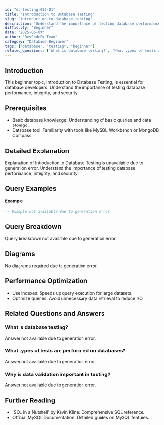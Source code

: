 ```yaml
---
id: "db-testing-012-01"
title: "Introduction to Database Testing"
slug: "introduction-to-database-testing"
description: "Understand the importance of testing database performance, integrity, and security."
difficulty: "Beginner"
date: "2025-05-09"
author: "DevCodeEx Team"
category: "Database Beginner"
tags: ["database", "testing", "beginner"]
related_questions: ["What is database testing?", "What types of tests are performed on databases?", "Why is data validation important in testing?"]
---
```


## Introduction

This beginner topic, Introduction to Database Testing, is essential for database developers. Understand the importance of testing database performance, integrity, and security.

## Prerequisites

- Basic database knowledge: Understanding of basic queries and data storage.
- Database tool: Familiarity with tools like MySQL Workbench or MongoDB Compass.

## Detailed Explanation

Explanation of Introduction to Database Testing is unavailable due to generation error. Understand the importance of testing database performance, integrity, and security.

## Query Examples

#### Example
```sql
-- Example not available due to generation error
```

## Query Breakdown

Query breakdown not available due to generation error.

## Diagrams

No diagrams required due to generation error.

## Performance Optimization

- Use indexes: Speeds up query execution for large datasets.
- Optimize queries: Avoid unnecessary data retrieval to reduce I/O.

## Related Questions and Answers

### What is database testing?

Answer not available due to generation error.

### What types of tests are performed on databases?

Answer not available due to generation error.

### Why is data validation important in testing?

Answer not available due to generation error.

## Further Reading

- 'SQL in a Nutshell' by Kevin Kline: Comprehensive SQL reference.
- Official MySQL Documentation: Detailed guides on MySQL features.